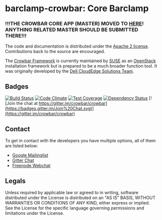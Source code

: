 # barclamp-crowbar: Core Barclamp

### !!!**THE CROWBAR CORE APP (MASTER) MOVED TO [HERE](https://github.com/crowbar/crowbar-core)! ANYTHING RELATED MASTER SHOULD BE SUBMITTED THERE**!!!

The code and documentation is distributed under the [Apache 2 license](http://www.apache.org/licenses/LICENSE-2.0.html).
Contributions back to the source are encouraged.

The [Crowbar Framework](https://github.com/crowbar/crowbar) is currently maintained by [SUSE](http://www.suse.com/) as
an [OpenStack](http://openstack.org) installation framework but is prepared to be a much broader function tool. It was
originally developed by the [Dell CloudEdge Solutions Team](http://dell.com/openstack).

## Badges

[![Build Status](https://travis-ci.org/crowbar/crowbar-core.svg?branch=master)](https://travis-ci.org/crowbar/crowbar-core)
[![Code Climate](https://codeclimate.com/github/crowbar/crowbar-core/badges/gpa.svg)](https://codeclimate.com/github/crowbar/crowbar-core)
[![Test Coverage](https://codeclimate.com/github/crowbar/crowbar-core/badges/coverage.svg)](https://codeclimate.com/github/crowbar/crowbar-core)
[![Dependency Status](https://gemnasium.com/crowbar/crowbar-core.svg)](https://gemnasium.com/crowbar/crowbar-core)
[![Join the chat at https://gitter.im/crowbar/crowbar](https://badges.gitter.im/Join%20Chat.svg)](https://gitter.im/crowbar/crowbar)

## Contact

To get in contact with the developers you have multiple options, all of them are listed below:

* [Google Mailinglist](https://groups.google.com/forum/#!forum/crowbar)
* [Gitter Chat](https://gitter.im/crowbar/crowbar)
* [Freenode Webchat](http://webchat.freenode.net/?channels=%23crowbar)

## Legals

Unless required by applicable law or agreed to in writing, software distributed under the License is distributed on
an "AS IS" BASIS, WITHOUT WARRANTIES OR CONDITIONS OF ANY KIND, either express or implied. See the License for the
specific language governing permissions and limitations under the License.
